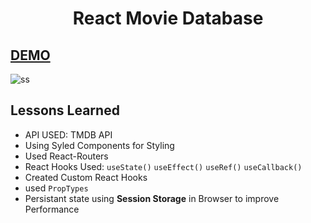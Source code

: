 <h1 align=center>React Movie Database</h1>

## [DEMO]()

![ss](./ss.png)

## Lessons Learned

- API USED: TMDB API
- Using Syled Components for Styling
- Used React-Routers
- React Hooks Used: `useState()` `useEffect()` `useRef()` `useCallback()`
- Created Custom React Hooks
- used `PropTypes`
- Persistant state using **Session Storage** in Browser to improve Performance
